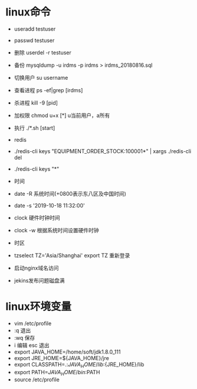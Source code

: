 # linux命令
* useradd testuser
* passwd testuser
* 删除 userdel -r testuser
* 备份 mysqldump -u irdms -p irdms > irdms_20180816.sql
* 切换用户 su username
* 查看进程 ps -ef|grep [irdms]
* 杀进程 kill -9 [pid]
* 加权限 chmod u+x [*]    u当前用户，a所有
* 执行 ./*.sh [start]
* redis
* ./redis-cli keys "EQUIPMENT_ORDER_STOCK:100001*" | xargs ./redis-cli del
* ./redis-cli keys "*"
* 时间
* date -R 系统时间(+0800表示东八区及中国时间)
* date -s '2019-10-18 11:32:00'
* clock 硬件时钟时间
* clock -w 根据系统时间设置硬件时钟
* 时区
* tzselect TZ='Asia/Shanghai' export TZ 重新登录

* 启动nginx域名访问
* jekins发布问题磁盘满

# linux环境变量
* vim /etc/profile
* :q 退出
* :wq 保存
* i 编辑 esc 退出
* export JAVA_HOME=/home/soft/jdk1.8.0_111 
* export JRE_HOME=${JAVA_HOME}/jre
* export CLASSPATH=.:${JAVA_HOME}/lib:${JRE_HOME}/lib
* export PATH=${JAVA_HOME}/bin:$PATH
* source /etc/profile
